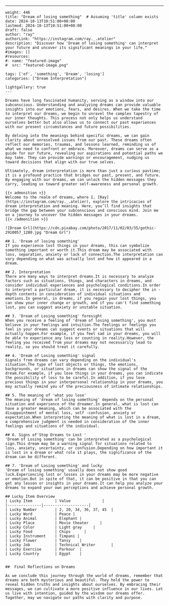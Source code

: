 ---
    weight: 446
    title: "Dream of losing something"  # Assuming 'title' column exists
    date: 2024-10-13T10:51:00+08:00
    lastmod: 2024-10-13T10:51:00+08:00
    draft: false
    author: "ray"
    authorLink: "https://instagram.com/ray._.atelier"
    description: "Discover how 'Dream of losing something' can interpret your future and uncover its significant meanings in your life."
    #images: []
    #resources:
    #- name: "featured-image"
    #  src: "featured-image.png"
    
    tags: ['of', 'something', 'Dream', 'losing']
    categories: ["Dream Interpretation"]
    
    lightgallery: true
    ---
    
    Dreams have long fascinated humanity, serving as a window into our subconscious. Understanding and analyzing dreams can provide valuable insights into our emotions, fears, and desires. When we take the time to interpret our dreams, we begin to unravel the complex tapestry of our inner thoughts. This process not only helps us understand ourselves better but also allows us to connect our past experiences with our present circumstances and future possibilities.
    
    By delving into the meanings behind specific dreams, we can gain clarity about unresolved issues from our past. These dreams often reflect our memories, traumas, and lessons learned, reminding us of what we need to confront or embrace. Moreover, dreams can serve as a guide for our future, revealing our aspirations and potential paths we may take. They can provide warnings or encouragement, nudging us toward decisions that align with our true selves.
    
    Ultimately, dream interpretation is more than just a curious pastime; it is a profound practice that bridges our past, present, and future. By engaging with our dreams, we can unlock the hidden messages they carry, leading us toward greater self-awareness and personal growth.
    
    {{< admonition >}}
    Welcome to the realm of dreams, where I, [Ray](https://instagram.com/ray._.atelier), explore the intricacies of dream interpretation and meaning. Here, you’ll find insights that bridge the gap between your subconscious and conscious mind. Join me on a journey to uncover the hidden messages in your dreams.
    {{< /admonition >}}
    
    ![Dream Grl](https://cdn.pixabay.com/photo/2017/11/02/03/35/gothic-2910057_1280.jpg "Dream Grl")
    
    ## 1. 'Dream of losing something'
    If you experience lost things in your dreams, this can symbolize something important or worth it.This dream may be associated with loss, separation, anxiety or lack of connection.The interpretation can vary depending on what was actually lost and how it appeared in a dream.
    
    ## 2. Interpretation
    There are many ways to interpret dreams.It is necessary to analyze factors such as situations, things, and characters in dreams, and consider individual experiences and psychological conditions.In order to interpret a particular dream, it is necessary to decipher the in -depth contents in consideration of individual situations and emotions.In general, in dreams, if you regain your lost things, you can show your inner change or growth, and if you can't find something lost, you can suggest anxiety or unstable situation.
    
    ## 3. 'Dream of Losing something' foresight
    When you receive a feeling of 'dream of losing something', you must believe in your feelings and intuition.The feelings or feelings you feel in your dreams can suggest events or situations that will actually happen.For example, if you feel sad in your dreams, you will be able to experience any loss or counting in reality.However, the feeling you received from your dreams may not necessarily lead to reality, so you should treat it carefully.
    
    ## 4. 'Dream of Losing something' signal
    Signals from dreams can vary depending on the individual's situation.The type of lost objects or things, the emotions, backgrounds, or situations in dreams can show the signal of the dream.For example, if you lose things in your dreams, you can indicate the possibility of loss to be careful.In addition, if you lose precious things in your interpersonal relationship in your dreams, you may actually remind you of the preciousness of intimate relationships.
    
    ## 5. The meaning of 'what you lose'
    The meaning of 'dream of losing something' depends on the personal situation and experience of the dreamer.In general, what is lost can have a greater meaning, which can be associated with the disappointment of mental loss, self -confusion, anxiety or expectation.When interpreting the meaning of what is lost in a dream, a comprehensive judgment is needed in consideration of the inner feelings and situations of the individual.
    
    ## 6. Signs of'Stop Dreams to Lost '
    'Dream of Losing something' can be interpreted as a psychological sign.This dream may be a warning signal for situations related to loss, anxiety, uncertainty, or confusion.Depending on how important it is lost in a dream or what role it plays, the significance of the dream can be different.
    
    ## 7. 'Dream of Losing something' and lucky
    'Dream of losing something' usually does not show good luck.Experiencing lost or losses in your dreams may be more negative or emotion.But in spite of that, it can be positive in that you can get any lesson or insights in your dreams.It can help you analyze your dreams to expand your own perceptions and achieve personal growth.
    
    ## Lucky Item Overview
    | Lucky Item          | Value              |
    |---------------|--------------------|
    | Lucky Number        | 2, 20, 34, 36, 37, 45  |
    | Lucky Word          | Peace |
    | Lucky Animal        | Elephant |
    | Lucky Place         | Movie theater     |
    | Lucky Color         | Light gray     |
    | Lucky Food          | Chips      |
    | Lucky Instrument    | Timpani |
    | Lucky Flower        | Tansy    |
    | Lucky Job           | Technical Writer       |
    | Lucky Exercise      | Parkour  |
    | Lucky Country       | Egypt    |
    
    
    ##  Final Reflections on Dreams
    
    As we conclude this journey through the world of dreams, remember that dreams are both mysterious and beautiful. They hold the power to reveal hidden truths and insights about ourselves. By embracing their messages, we can cultivate a more positive influence in our lives. Let us live with intention, guided by the wisdom our dreams offer. Together, may we navigate our paths with clarity and purpose.
    